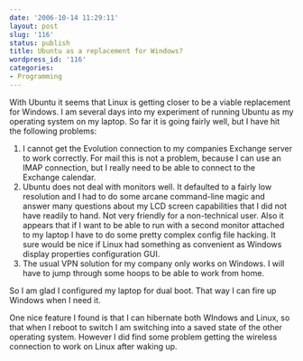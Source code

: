 ```yaml
---
date: '2006-10-14 11:29:11'
layout: post
slug: '116'
status: publish
title: Ubuntu as a replacement for Windows?
wordpress_id: '116'
categories:
- Programming
---
```


With Ubuntu it seems that Linux is getting closer to be a viable replacement for Windows.  I am several days into my experiment of running Ubuntu as my operating system on my laptop.  So far it is going fairly well, but I have hit the following problems:


  1. I cannot get the Evolution connection to my companies Exchange server to work correctly.  For mail this is not a problem, because I can use an IMAP connection, but I really need to be able to connect to the Exchange calendar.
  2. Ubuntu does not deal with monitors well.  It defaulted to a fairly low resolution and I had to do some arcane command-line magic and answer many questions about my LCD screen capabilities that I did not have readily to hand.  Not very friendly for a non-technical user.  Also it appears that if I want to be able to run with a second monitor attached to my laptop I have to do some pretty complex config file hacking.  It sure would be nice if Linux had something as convenient as Windows display properties configuration GUI.
  3. The usual VPN solution for my company only works on Windows.  I will have to jump through some hoops to be able to work from home.

So I am glad I configured my laptop for dual boot. That way I can fire up Windows when I need it.

One nice feature I found is that I can hibernate both WIndows and Linux, so that when I reboot to switch I am switching into a saved state of the other operating system.  However I did find some problem getting the wireless connection to work on Linux after waking up.

